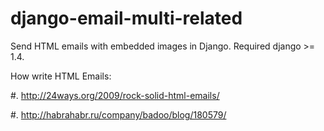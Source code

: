 django-email-multi-related
==========================

Send HTML emails with embedded images in Django. Required django >= 1.4.

How write HTML Emails:

#. http://24ways.org/2009/rock-solid-html-emails/

#. http://habrahabr.ru/company/badoo/blog/180579/